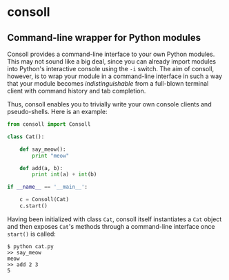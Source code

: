 consoll
=======

Command-line wrapper for Python modules
---------------------------------------

Consoll provides a command-line interface to your own Python modules. This may not sound like a big deal, since you can already import modules into Python's interactive console using the `-i` switch. The aim of consoll, however, is to wrap your module in a command-line interface in such a way that your module becomes _indistinguishable_ from a full-blown terminal client with command history and tab completion.

Thus, consoll enables you to trivially write your own console clients and pseudo-shells. Here is an example:


```python
from consoll import Consoll

class Cat():

    def say_meow():
        print "meow"

    def add(a, b):
        print int(a) + int(b)

if __name__ == '__main__':

    c = Consoll(Cat)
    c.start()
```

Having been initialized with class `Cat`, consoll itself instantiates a `Cat` object and then exposes `Cat`'s methods through a command-line interface once `start()` is called:

    $ python cat.py
    >> say_meow
    meow
    >> add 2 3
    5